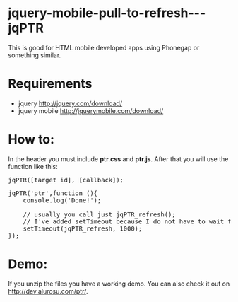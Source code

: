 jquery-mobile-pull-to-refresh---jqPTR
=====================================

This is good for HTML mobile developed apps using Phonegap or something similar.

Requirements
=====================================
 - jquery            http://jquery.com/download/
 - jquery mobile     http://jquerymobile.com/download/
 
How to:
=====================================
In the header you must include <strong>ptr.css</strong> and <strong>ptr.js</strong>. After that you will use the function like this:

<pre>jqPTR([target_id], [callback]);</pre>

<pre>
jqPTR('ptr',function (){ 
	console.log('Done!'); 
	
	// usually you call just jqPTR_refresh(); 
	// I've added setTimeout because I do not have to wait for an ajax call response
	setTimeout(jqPTR_refresh, 1000); 
});
</pre>

Demo:
=====================================
If you unzip the files you have a working demo. You can also check it out on http://dev.alurosu.com/ptr/.
